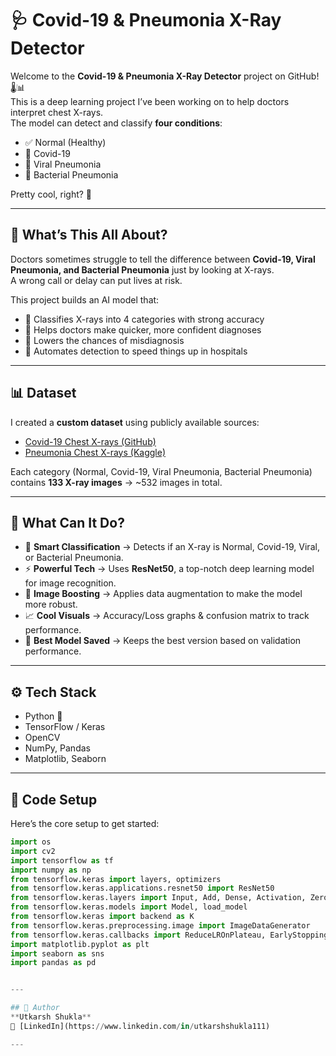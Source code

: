 # 🩺 Covid-19 & Pneumonia X-Ray Detector

Welcome to the **Covid-19 & Pneumonia X-Ray Detector** project on GitHub! 🌡️📊  
This is a deep learning project I’ve been working on to help doctors interpret chest X-rays.  
The model can detect and classify **four conditions**:  

- ✅ Normal (Healthy)  
- 🦠 Covid-19  
- 🧬 Viral Pneumonia  
- 🧫 Bacterial Pneumonia  

Pretty cool, right? 🚀  

---

## 🌟 What’s This All About?

Doctors sometimes struggle to tell the difference between **Covid-19, Viral Pneumonia, and Bacterial Pneumonia** just by looking at X-rays.  
A wrong call or delay can put lives at risk.  

This project builds an AI model that:  
- 📌 Classifies X-rays into 4 categories with strong accuracy  
- 📌 Helps doctors make quicker, more confident diagnoses  
- 📌 Lowers the chances of misdiagnosis  
- 📌 Automates detection to speed things up in hospitals  

---

## 📊 Dataset

I created a **custom dataset** using publicly available sources:  

- [Covid-19 Chest X-rays (GitHub)](https://github.com/ieee8023/covid-chestxray-dataset)  
- [Pneumonia Chest X-rays (Kaggle)](https://www.kaggle.com/paultimothymooney/chest-xray-pneumonia)  

Each category (Normal, Covid-19, Viral Pneumonia, Bacterial Pneumonia) contains **133 X-ray images** → ~532 images in total.

---

## 🎉 What Can It Do?

- 🧠 **Smart Classification** → Detects if an X-ray is Normal, Covid-19, Viral, or Bacterial Pneumonia.  
- ⚡ **Powerful Tech** → Uses **ResNet50**, a top-notch deep learning model for image recognition.  
- 🎨 **Image Boosting** → Applies data augmentation to make the model more robust.  
- 📈 **Cool Visuals** → Accuracy/Loss graphs & confusion matrix to track performance.  
- 💾 **Best Model Saved** → Keeps the best version based on validation performance.  

---

## ⚙️ Tech Stack

- Python 🐍  
- TensorFlow / Keras  
- OpenCV  
- NumPy, Pandas  
- Matplotlib, Seaborn  

---

## 🚀 Code Setup

Here’s the core setup to get started:  

```python
import os
import cv2
import tensorflow as tf
import numpy as np
from tensorflow.keras import layers, optimizers
from tensorflow.keras.applications.resnet50 import ResNet50
from tensorflow.keras.layers import Input, Add, Dense, Activation, ZeroPadding2D, BatchNormalization, Flatten, Conv2D, AveragePooling2D, MaxPooling2D, Dropout
from tensorflow.keras.models import Model, load_model
from tensorflow.keras import backend as K
from tensorflow.keras.preprocessing.image import ImageDataGenerator
from tensorflow.keras.callbacks import ReduceLROnPlateau, EarlyStopping, ModelCheckpoint, LearningRateScheduler
import matplotlib.pyplot as plt
import seaborn as sns
import pandas as pd


---

## 👤 Author
**Utkarsh Shukla**  
🔗 [LinkedIn](https://www.linkedin.com/in/utkarshshukla111)  

---
